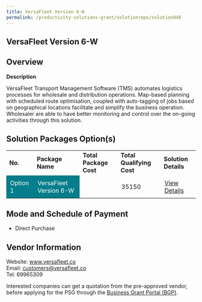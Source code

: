 ```yaml
---
title: VersaFleet Version 6-W
permalink: /productivity-solutions-grant/solutionrepo/solution946
---
```


## VersaFleet Version 6-W

## Overview

**Description**

VersaFleet Transport Management Software (TMS) automates logistics processes for wholesale and distribution operations. Map-based planning with scheduled route optimisation, coupled with auto-tagging of jobs based on geographical locations facilitate and simplify the business operation. Wholesaler are able to have better monitoring and control over the on-going activities through this solution. 

## Solution Packages Option(s)

<table>
<tr>
<td><b>No.</b></td>
<td><b>Package Name</b></td>
<td><b>Total Package Cost</b></td>
<td><b>Total Qualifying Cost</b></td>
<td><b>Solution Details</b></td>
</tr>
<tr>
<td style='padding: 10px; background-color: #037E8A; color: #FFFFFF;'>Option 1</td>
<td style='padding: 10px; background-color: #037E8A; color: #FFFFFF;'>VersaFleet Version 6-W</td>
<td style='padding: 10px;'></td>
<td style='padding: 10px;'>35150</td>
<td style='padding: 10px;'><a href='https://www.gobusiness.gov.sg/images/psg/Versafleet-WS_Annex3_Part_1.pdf' target='_blank'>View Details</a></td>
</tr>
</table>

## Mode and Schedule of Payment

 - Direct Purchase

## Vendor Information

 Website: www.versafleet.co <br>Email: customers@versafleet.co<br>Tel: 69965309 

Interested companies can get a quotation from the pre-approved vendor, before applying for the PSG through the <a href='https://www.businessgrants.gov.sg/' target='_blank' rel='noopener'>Business Grant Portal (BGP)</a>.

<script src="/jquery/resize-tables.js"></script>
